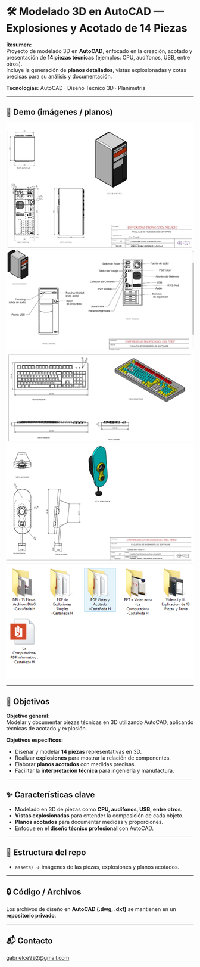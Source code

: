 # 🛠️ Modelado 3D en AutoCAD — Explosiones y Acotado de 14 Piezas

**Resumen:**  
Proyecto de modelado 3D en **AutoCAD**, enfocado en la creación, acotado y presentación de **14 piezas técnicas** (ejemplos: CPU, audífonos, USB, entre otros).  
Incluye la generación de **planos detallados**, vistas explosionadas y cotas precisas para su análisis y documentación.

**Tecnologías:** AutoCAD · Diseño Técnico 3D · Planimetría

---

## 🎥 Demo (imágenes / planos)

![Vista general](assets/Captura.JPG)  
![Vista general](assets/CaptuSSra.JPG)  
![Vista general](assets/CaptSura.JPG)  
![Vista general](assets/CaptuSra.JPG)  
![Vista general](assets/Archivo.PNG)

---

## 🎯 Objetivos

**Objetivo general:**  
Modelar y documentar piezas técnicas en 3D utilizando AutoCAD, aplicando técnicas de acotado y explosión.

**Objetivos específicos:**  
* Diseñar y modelar **14 piezas** representativas en 3D.  
* Realizar **explosiones** para mostrar la relación de componentes.  
* Elaborar **planos acotados** con medidas precisas.  
* Facilitar la **interpretación técnica** para ingeniería y manufactura.  

---

## ✨ Características clave

* Modelado en 3D de piezas como **CPU, audífonos, USB, entre otros**.  
* **Vistas explosionadas** para entender la composición de cada objeto.  
* **Planos acotados** para documentar medidas y proporciones.  
* Enfoque en el **diseño técnico profesional** con AutoCAD.  

---

## 📂 Estructura del repo

* `assets/` → imágenes de las piezas, explosiones y planos acotados.  


---

## 🔒 Código / Archivos

Los archivos de diseño en **AutoCAD (.dwg, .dxf)** se mantienen en un **repositorio privado**.  


---

## 📬 Contacto 
gabrielce992@gmail.com


